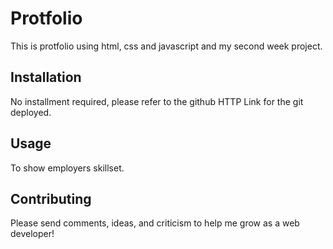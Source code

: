 # Protfolio

This is protfolio using html, css and javascript and my second week project.

## Installation

No installment required, please refer to the github HTTP
Link for the git deployed.

## Usage

To show employers skillset.

## Contributing

Please send comments, ideas, and criticism to help me grow 
as a web developer!
